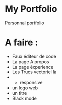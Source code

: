 # My Portfolio
Personnal portfolio

# A faire :
- Faux éditeur de code 
- La page A propos
- La page éxperience
- Les Trucs vectoriel là
- + responsive 
- un logo web
- un titre
- Black mode
